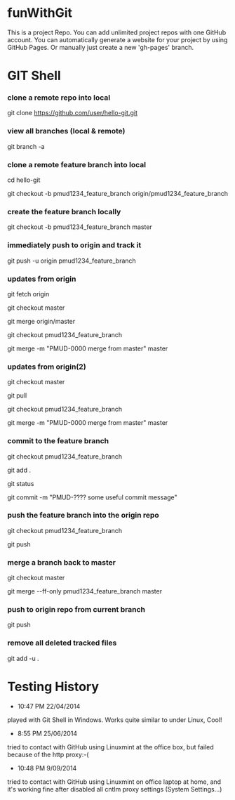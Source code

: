 funWithGit
==========

This is a project Repo. You can add unlimited project repos with one GitHub account. You can automatically generate a website for your project by using GitHub Pages. Or manually just create a new 'gh-pages' branch.

# GIT Shell
### clone a remote repo into local
git clone https://github.com/user/hello-git.git

### view all branches (local & remote)
git branch -a

### clone a remote feature branch into local
cd hello-git

git checkout -b pmud1234_feature_branch origin/pmud1234_feature_branch

### create the feature branch locally
git checkout -b pmud1234_feature_branch master

### immediately push to origin and track it
git push -u origin pmud1234_feature_branch

### updates from origin
git fetch origin

git checkout master

git merge origin/master

git checkout pmud1234_feature_branch

git merge -m "PMUD-0000 merge from master" master

### updates from origin(2)
git checkout master

git pull

git checkout pmud1234_feature_branch

git merge -m "PMUD-0000 merge from master" master

### commit to the feature branch
git checkout pmud1234_feature_branch

git add .

git status

git commit -m "PMUD-???? some useful commit message"

### push the feature branch into the origin repo
git checkout pmud1234_feature_branch

git push

### merge a branch back to master
git checkout master

git merge --ff-only pmud1234_feature_branch master

### push to origin repo from current branch
git push

### remove all deleted tracked files
git add -u .

# Testing History
* 10:47 PM 22/04/2014

played with Git Shell in Windows. Works quite similar to under Linux, Cool!

* 8:55 PM 25/06/2014

tried to contact with GitHub using Linuxmint at the office box, but failed because of the http proxy:-(

* 10:48 PM 9/09/2014

tried to contact with GitHub using Linuxmint on office laptop at home, and it's working fine after disabled all cntlm proxy settings (System Settings...)
